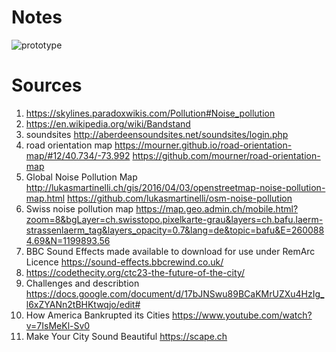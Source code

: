 # Notes
![prototype](/img/map_digital_sound.png)


# Sources
1. https://skylines.paradoxwikis.com/Pollution#Noise_pollution
2. https://en.wikipedia.org/wiki/Bandstand
3. soundsites http://aberdeensoundsites.net/soundsites/login.php
4. road orientation map https://mourner.github.io/road-orientation-map/#12/40.734/-73.992 https://github.com/mourner/road-orientation-map
5. Global Noise Pollution Map http://lukasmartinelli.ch/gis/2016/04/03/openstreetmap-noise-pollution-map.html https://github.com/lukasmartinelli/osm-noise-pollution
6. Swiss noise pollution map https://map.geo.admin.ch/mobile.html?zoom=8&bgLayer=ch.swisstopo.pixelkarte-grau&layers=ch.bafu.laerm-strassenlaerm_tag&layers_opacity=0.7&lang=de&topic=bafu&E=2600884.69&N=1199893.56
7. BBC Sound Effects made available to download for use under RemArc Licence https://sound-effects.bbcrewind.co.uk/
8. https://codethecity.org/ctc23-the-future-of-the-city/
9. Challenges and describtion https://docs.google.com/document/d/17bJNSwu89BCaKMrUZXu4HzIg_l6xZYANn2tBHKtwqjo/edit#
10. How America Bankrupted its Cities https://www.youtube.com/watch?v=7IsMeKl-Sv0 
11. Make Your City Sound Beautiful https://scape.ch 


